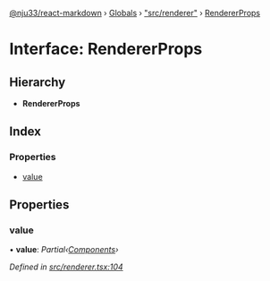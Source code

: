 [@nju33/react-markdown](../README.md) › [Globals](../globals.md) › ["src/renderer"](../modules/_src_renderer_.md) › [RendererProps](_src_renderer_.rendererprops.md)

# Interface: RendererProps

## Hierarchy

* **RendererProps**

## Index

### Properties

* [value](_src_renderer_.rendererprops.md#value)

## Properties

###  value

• **value**: *Partial‹[Components](_src_renderer_.components.md)›*

*Defined in [src/renderer.tsx:104](https://github.com/nju33/react-markdown/blob/3889a1e/src/renderer.tsx#L104)*
